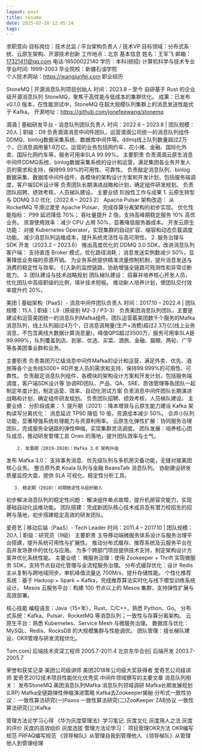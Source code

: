 ```yaml
---
layout: post
title: resume
date: 2025-02-20 12:05:24
tags:
---
```



求职意向
目标岗位：技术总监 / 平台架构负责人 / 技术VP
目标领域：分布式系统、云原生架构、开源技术创新
工作地点：北京
基本信息
姓名：王军飞  邮箱：17321411@qq.com  电话:18500022140
学历：本科(统招) 计算机科学与技术专业
学业时间: 1999-2003 毕业院校：新疆石油学院  
个人技术网站：https://wangjunfei.com
职业经历

StoneMQ | 开源消息队列项目创始人
时间：2023.8 – 至今
自研基于 Rust 的企业级开源消息队列 StoneMQ，聚焦于高性能与低成本的集群优化。
成果：已发布 v0.1.0 版本，在性能测试中，StoneMQ 在超大规模队列集群上的消息发送性能优于 Kafka。
开源地址：https://github.com/jonefeewang/stonemq

滴滴 | 基础研发平台 - 消息队列团队负责人
时间：2022.6 – 2023.8 | 团队规模：20人 | 职级：D9
负责滴滴消息中间件团队，运营滴滴公司统一的消息队列组件DDMQ、binlog数据采集系统、数据库中间件等。ddmq线上队列数量超过2万个，日消息调用量1.8万亿。运营的业务包括网约车、花小猪、金融、国际化外卖、国际化网约车等，服务可用率SLA 99.99%。
主要职责
负责滴滴云原生消息中间件DDMQ系统、binlog数据采集系统的设计和运营，满足集团各业务开发人员的需求和支持，保持99.99%的可用性、可靠性。
负责敲定消息队列、binlog 数据采集、数据库中间件组件，各模块的架构设计方案和开发计划，包括服务端调度，客户端SDK设计等
负责团队长期演进战略和计划，确定组件研发规划。
负责团队招聘、绩效考核，人员梯队建设。
主要业绩
         阶段性工作与成果
        1. 云原生转型与 DDMQ 3.0 优化（2022.6 – 2023.2）
	Apache Pulsar 架构改造：
		从 RocketMQ 平滑过渡至 Apache Pulsar，完成存算分离架构的初步实现。
	优化性能指标：
		P99 延迟降低 70%；
		吞吐量提升 2 倍，支持高峰期稳定服务 10% 高优业务。
		资源使用效率：减少 CPU 占用 50%，显著降低服务器成本。
	开发云原生功能：
		对接 Kubernetes Operator，实现集群的自动扩容、缩容和动态负载调度功能。
		减少消息队列运维成本，提升系统灵活性与高可用性。
         2. 服务治理与 SDK 开发（2023.2 – 2023.6）
推出高度优化的 DDMQ 3.0 SDK，改进消息队列客户端：
支持直连 Broker 模式，优化路径消耗；
消息发送实例数减少 50%，显著降低业务端的资源开销。
为业务系统提供精准流量控制机制，提升消息发送与消费的稳定性与效率。
引入新的监控链路，协助增强全链路可观测性和异常诊断能力。
         3. 团队建设与技术战略规划
	团队梯队建设：
		招募并培养核心开发人员，优化团队中高级职级的比例，填补技术短板。
		推动新人培养计划，使团队交付效率提升约 20%。


美团 | 基础架构（PaaS）- 消息中间件团队负责人
时间：2017.10 – 2022.4 | 团队规模：15人 | 职级：L9（原级别 M2-3 / P3-3）
负责美团消息队列团队，主要是建设和运营美团统一的消息队列Mafka组件。团队运营着美团数千个服务的Mafka消息队列，线上队列超过4万个，日消息调用量(生产+消费)超过2.3万亿(线上业务消息，不包含离线大数据计算消息量)，峰值QPS超过3500万，服务可用率SLA是99.999%，队列覆盖到店、到家、优选、买菜、酒旅、金融、猫眼、两轮、广平等各美团事业群和业务。

主要职责
负责美团万亿级消息中间件Mafka的设计和运营，满足外卖、优先、酒旅等各个业务线5000+ RD开发人员的需求和支持，保持99.999%的可用性、可靠性。
负责敲定消息队列组件，各模块的架构设计方案和开发计划，包括服务端调度，客户端SDK设计等
协调RD团队、产品、QA、SRE、质效管理等各团队一起制定年度计划，制定运营、效率、自动化测试方案
负责消息中间件团队长期演进战略和计划，确定组件研发规划。
负责团队招聘、绩效考核，人员梯队建设。
主要业绩：
        分阶段成果：
       1. 提升期（2021）：降本增效与云原生能力建设
Kafka 架构读写分离优化：
消息延迟 TP90 降低 10 倍，资源成本减少 50%。
合并小队列功能，显著增强系统处理能力与资源利用率。
云原生化弹性扩展：协同服务治理团队，完成服务全链路的弹性伸缩，实现集群灵活调度。
团队发展：培养核心团队成员，推动研发管理工具 Ones 的落地，提升团队效率与士气。

        2. 发展期（2019-2020）：Mafka 3.0 架构升级
发布 Mafka 3.0：
支持事务消息、优先级队列与多机房灾备功能，无缝对接美团核心业务。
整合原外卖 Koala 队列与金融 BeansTalk 消息队列。
协助建设研发质量监控大盘，提供 SLA 可视化、稳定性分析工具。

       3. 稳定期（2018）：初期稳定性与组织融入
初步解决消息队列的稳定性问题：
解决组件单点故障，提升机房容灾能力，实现基础自动化运维功能。
团队搭建：完成新团队核心技术成员及有潜力校招生的招聘与落地，初步搭建稳定高效的研发团队。









爱奇艺 | 移动后端（PaaS）- Tech Leader
时间：2011.4 – 2017.10 | 团队规模：20人 | 职级：研究员（9级）
主要职责
主导移动端微服务体系设计与服务治理平台搭建，提升系统可用性与扩展性。
推动分布式缓存、推荐系统及云服务平台在高并发场景中的优化与应用。
为多个跨部门项目提供技术支持，制定架构设计方案并优化系统性能。
主要业绩：
微服务治理：使用 Zookeeper + Thrift 实现微服务 SDK，支持节点自动化管理与全流程服务治理。
分布式缓存优化：设计 Redis 主从复制与跨地域同步，单机峰值流量达 700M/s，提升存储性能。
个性化推荐系统：基于 Hadoop + Spark + Kafka，完成推荐算法实时化与线下模型训练系统设计。
Mesos 云服务平台：构建 100 节点以上的 Mesos 集群，支持弹性扩展与高效部署。

核心技能
编程语言：Java（15+年）、Rust、C/C++，熟悉 Python、Go。
分布式系统：Kafka、Pulsar、RocketMQ 等消息队列；一致性与存算分离架构。
云原生平台：熟悉 Kubernetes、Service Mesh 与微服务治理。
数据库与优化：MySQL、Redis、RocksDB 的大规模集群与性能调优。
团队管理：擅长梯队建设、OKR管理与研发流程优化。

Tom.com| 后端技术资深工程师 2005.7-2011.4 
北京东华合创| 后端开发 2003.7-2005.7

荣誉和获奖记录
美团公司级讲师
美团2018年公司级大奖获得者
爱奇艺公司级讲师
爱奇艺2012技术项目性能优化优秀奖
中间件领域撰写的主要文章
消息队列相关：
  发布StoneMQ
  美团消息队列Mafka
  消息队列领域调研
  Mafka长期发展规划(LRP)
  Mafka全链路弹性伸缩演进策略
  Kafka去Zookeeper揭秘
分布式一致性协议：
  一致性算法研究(一)Paxos
  一致性算法研究(二)ZooKeeper ZAB协议
  一致性算法研究(三)Kafka
 


管理方法论学习心得
《华为灰度管理法》学习笔记:
灰度文化
灰度用人之法
灰度的评价
灰度的高效组织
灰度选拔
管理方法论学习：
项目管理OKR方法
OKR编写规范
PRFAQ编写规范
《领导梯队》从管理自我到管理他人
《领导梯队》从管理他人到管理经理